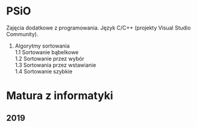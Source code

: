 # PSiO
Zajęcia dodatkowe z programowania. Język C/C++ (projekty Visual Studio Community).
1. Algorytmy sortowania<br>
1.1 Sortowanie bąbelkowe<br>
1.2 Sortowanie przez wybór<br>
1.3 Sortowania przez wstawianie<br>
1.4 Sortowanie szybkie<br>

# Matura z informatyki
## 2019


